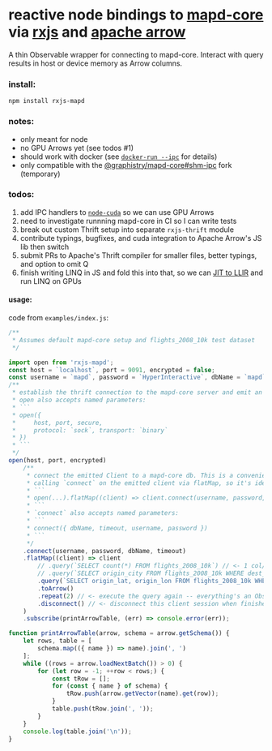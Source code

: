 # reactive node bindings to [mapd-core](https://github.com/mapd/mapd-core) via [rxjs](https://github.com/ReactiveX/rxjs) and [apache arrow](http://arrow.apache.org/)

A thin Observable wrapper for connecting to mapd-core. Interact with query results in host or device memory as Arrow columns.

### install:

`npm install rxjs-mapd`

### notes:
- only meant for node
- no GPU Arrows yet (see todos #1)
- should work with docker (see [`docker-run --ipc`](https://docs.docker.com/engine/reference/run/#ipc-settings-ipc) for details)
- only compatible with the [@graphistry/mapd-core#shm-ipc](https://github.com/graphistry/mapd-core/tree/shm-ipc) fork (temporary)

### todos:
1. add IPC handlers to [`node-cuda`](https://github.com/graphistry/node-cuda) so we can use GPU Arrows
1. need to investigate runnning mapd-core in CI so I can write tests
1. break out custom Thrift setup into separate `rxjs-thrift` module
1. contribute typings, bugfixes, and cuda integration to Apache Arrow's JS lib then switch
1. submit PRs to Apache's Thrift compiler for smaller files, better typings, and option to omit Q
1. finish writing LINQ in JS and fold this into that, so we can [JIT to LLIR](https://github.com/cucapra/node-llvmc) and run LINQ on GPUs

#### usage:
code from `examples/index.js`:
```javascript
/**
 * Assumes default mapd-core setup and flights_2008_10k test dataset
 */

import open from 'rxjs-mapd';
const host = `localhost`, port = 9091, encrypted = false;
const username = `mapd`, password = `HyperInteractive`, dbName = `mapd`, timeout = 5000;
/**
 * establish the thrift connection to the mapd-core server and emit an rxjs-mapd Client Observable
 * open also accepts named parameters:
 * ```
 * open({
 *     host, port, secure,
 *     protocol: `sock`, transport: `binary`
 * })
 * ```
 */
open(host, port, encrypted)
    /**
     * connect the emitted Client to a mapd-core db. This is a convenience method for
     * calling `connect` on the emitted client via flatMap, so it's identical to this:
     * ```
     * open(...).flatMap((client) => client.connect(username, password, dbName, timeout))
     * ```
     * `connect` also accepts named parameters:
     * ```
     * connect({ dbName, timeout, username, password })
     * ```
     */
    .connect(username, password, dbName, timeout)
    .flatMap((client) => client
        // .query(`SELECT count(*) FROM flights_2008_10k`) // <- 1 col/1 row
        // .query(`SELECT origin_city FROM flights_2008_10k WHERE dest_city ILIKE 'dallas'`) // <- will work when mapd-core serializes categorical results to arrows
        .query(`SELECT origin_lat, origin_lon FROM flights_2008_10k WHERE dest_city ILIKE 'dallas'`) // 2 cols/many rows
        .toArrow()
        .repeat(2) // <- execute the query again -- everything's an Observable!
        .disconnect() // <- disconnect this client session when finished
    )
    .subscribe(printArrowTable, (err) => console.error(err));

function printArrowTable(arrow, schema = arrow.getSchema()) {
    let rows, table = [
        schema.map(({ name }) => name).join(', ')
    ];
    while ((rows = arrow.loadNextBatch()) > 0) {
        for (let row = -1; ++row < rows;) {
            const tRow = [];
            for (const { name } of schema) {
                tRow.push(arrow.getVector(name).get(row));
            }
            table.push(tRow.join(', '));
        }
    }
    console.log(table.join('\n'));
}
```
